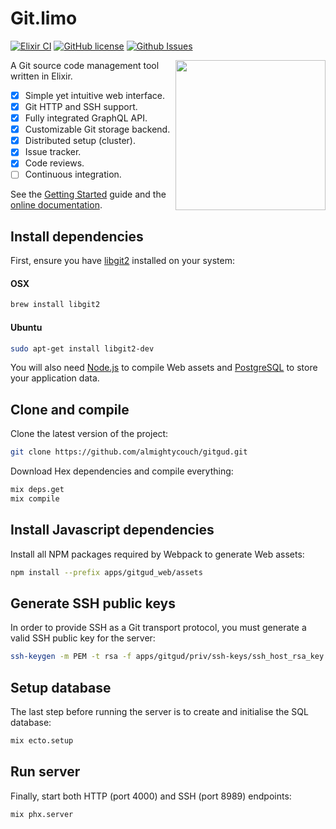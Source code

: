 # Git.limo

[![Elixir CI](https://github.com/almightycouch/gitgud/workflows/Elixir%20CI/badge.svg)](https://github.com/almightycouch/gitgud/actions?query=workflow%3A%22Elixir+CI%22)
[![GitHub license](https://img.shields.io/badge/license-MIT-blue.svg)](https://raw.githubusercontent.com/almightycouch/gitgud/master/LICENSE)
[![Github Issues](https://img.shields.io/github/issues/almightycouch/gitgud.svg)](http://github.com/almightycouch/gitgud/issues)

<img src="https://raw.githubusercontent.com/almightycouch/gitgud/master/apps/gitgud_web/assets/static/images/logo.svg?sanitize=true" align="right" width="240" height="240">

A Git source code management tool written in Elixir.

* [x] Simple yet intuitive web interface.
* [x] Git HTTP and SSH support.
* [x] Fully integrated GraphQL API.
* [x] Customizable Git storage backend.
* [x] Distributed setup (cluster).
* [x] Issue tracker.
* [x] Code reviews.
* [ ] Continuous integration.

See the [Getting Started](http://almightycouch.com/gitgud/docs/getting-started.html) guide and the [online documentation](http://almightycouch.com/gitgud/docs).

## Install dependencies

First, ensure you have [libgit2](https://libgit2.github.com) installed on your system:

#### OSX
```bash
brew install libgit2
```

#### Ubuntu
```bash
sudo apt-get install libgit2-dev
```

You will also need [Node.js](https://nodejs.org/en/) to compile Web assets and [PostgreSQL](https://www.postgresql.org) to store your application data.

## Clone and compile

Clone the latest version of the project:

```bash
git clone https://github.com/almightycouch/gitgud.git
```

Download Hex dependencies and compile everything:

```bash
mix deps.get
mix compile
```

## Install Javascript dependencies

Install all NPM packages required by Webpack to generate Web assets:

```bash
npm install --prefix apps/gitgud_web/assets
```

## Generate SSH public keys

In order to provide SSH as a Git transport protocol, you must generate a valid SSH public key for the server:

```bash
ssh-keygen -m PEM -t rsa -f apps/gitgud/priv/ssh-keys/ssh_host_rsa_key
```

## Setup database

The last step before running the server is to create and initialise the SQL database:

```bash
mix ecto.setup
```

## Run server

Finally, start both HTTP (port 4000) and SSH (port 8989) endpoints:

```bash
mix phx.server
```
